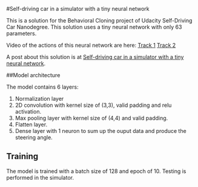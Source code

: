 #Self-driving car in a simulator with a tiny neural network

This is a solution for the Behavioral Cloning project of Udacity Self-Driving Car Nanodegree. This solution uses a tiny neural network with only 63 parameters.

Video of the actions of this neural network are here:
[Track 1](https://www.youtube.com/watch?v=AFHtBDaqQqk&t=10s)
[Track 2](https://www.youtube.com/watch?v=Emzy_Phz43g&t=14s)

A post about this solution is at [Self-driving car in a simulator with a tiny neural network](https://medium.com/@xslittlegrass/self-driving-car-in-a-simulator-with-a-tiny-neural-network-13d33b871234#.outp5gx7f).

##Model architecture

The model contains 6 layers:
 1. Normalization layer
 2. 2D convolution with kernel size of (3,3), valid padding and relu activation.
 3. Max pooling layer with kernel size of (4,4) and valid padding.
 4. Flatten layer.
 6. Dense layer with 1 neuron to sum up the ouput data and produce the steering angle.

## Training

The model is trained with a batch size of 128 and epoch of 10. Testing is performed in the simulator.


